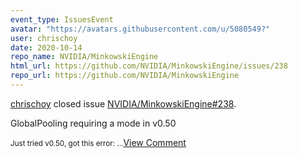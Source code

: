 ```yaml
---
event_type: IssuesEvent
avatar: "https://avatars.githubusercontent.com/u/5080549?"
user: chrischoy
date: 2020-10-14
repo_name: NVIDIA/MinkowskiEngine
html_url: https://github.com/NVIDIA/MinkowskiEngine/issues/238
repo_url: https://github.com/NVIDIA/MinkowskiEngine
---
```


<a href='https://github.com/chrischoy' target='_blank'>chrischoy</a> closed issue <a href='https://github.com/NVIDIA/MinkowskiEngine/issues/238' target='_blank'>NVIDIA/MinkowskiEngine#238</a>.

<p>GlobalPooling requiring a mode in v0.50</p><small>Just tried v0.50, got this error:...</small><a href='https://github.com/NVIDIA/MinkowskiEngine/issues/238' target='_blank'>View Comment</a>